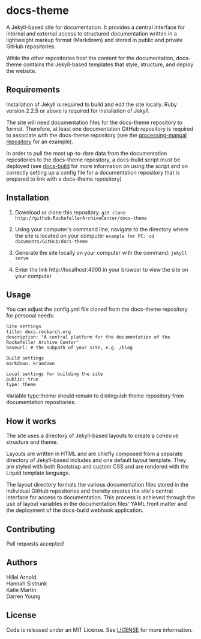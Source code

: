 # docs-theme

A Jekyll-based site for documentation. It provides a central interface for internal
and external access to structured documentation written in a lightweight
markup format (Markdown) and stored in public and private GitHub repositories.

While the other repositories host the content for the documentation, docs-theme
contains the Jekyll-based templates that style, structure, and deploy the website.

## Requirements

Installation of Jekyll is required to build and edit the site locally. Ruby
version 2.2.5 or above is required for installation of Jekyll.

The site will need documentation files for the docs-theme repository to format.
Therefore, at least one documentation GitHub repository is required to associate
with the docs-theme repository (see the [processing-manual repository](https://github.com/RockefellerArchiveCenter/processing-manual) for
an example).

In order to pull the most up-to-date data from the documentation repositories
to the docs-theme repository, a docs-build script must be deployed (see
[docs-build](https://github.com/RockefellerArchiveCenter/docs-build) for more
information on using the script and on correctly setting up a config file for a
documentation repository that is prepared to link with a docs-theme repository)

## Installation

1. Download or clone this repository.
`git clone http://github.RockefellerArchiveCenter/docs-theme`

2. Using your computer's command line, navigate to the directory where the site
  is located on your computer
`example for PC: cd documents/GitHub/docs-theme`

3. Generate the site locally on your computer with the command:
`jekyll serve`

4. Enter the link http://localhost:4000 in your browser to view the site on your
computer

## Usage

You can adjust the config.yml file cloned from the docs-theme repository for
personal needs:

    Site settings
    title: docs.rockarch.org
    description: "A central platform for the documentation of the Rockefeller Archive Center"
    baseurl: # the subpath of your site, e.g. /blog

    Build settings
    markdown: kramdown

    Local settings for building the site
    public: true
    type: theme

Variable type:theme should remain to distinguish theme repository from
documentation repositories.

## How it works

The site uses a directory of Jekyll-based layouts to create a cohesive structure
and theme.

Layouts are written in HTML and are chiefly composed from a separate directory
of Jekyll-based includes and one default layout template. They are styled with
both Bootstrap and custom CSS and are rendered with the Liquid template language.

The layout directory formats the various documentation files stored in the
individual GitHub repositories and thereby creates the site's central interface for
access to documentation. This process is achieved through the use of layout
variables in the documentation files' YAML front matter and the deployment of the
docs-build webhook application.    

## Contributing

Pull requests accepted!

## Authors

Hillel Arnold  
Hannah Sistrunk  
Katie Martin  
Darren Young  

## License

Code is released under an MIT License. See [LICENSE](https://github.com/RockefellerArchiveCenter/docs-theme/blob/master/LICENSE)
for more information.
